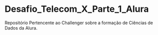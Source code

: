 # Desafio_Telecom_X_Parte_1_Alura
Repositório Pertencente ao Challenger sobre a formação de Ciências de Dados da Alura.
